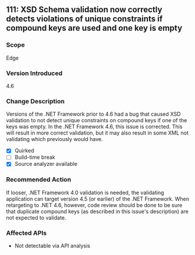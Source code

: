 ## 111: XSD Schema validation now correctly detects violations of unique constraints if compound keys are used and one key is empty

### Scope
Edge

### Version Introduced
4.6

### Change Description
Versions of the .NET Framework prior to 4.6 had a bug that caused XSD validation to not detect unique constraints on compound keys if one of the keys was empty. In the .NET Framework 4.6, this issue is corrected. This will result in more correct validation, but it may also result in some XML not validating which previously would have.

- [x] Quirked
- [ ] Build-time break
- [x] Source analyzer available

### Recommended Action
If looser, .NET Framework 4.0 validation is needed, the validating application can target version 4.5 (or earlier) of the .NET Framework. When retargeting to .NET 4.6, however, code review should be done to be sure that duplicate compound keys (as described in this issue's description) are not expected to validate.

### Affected APIs
* Not detectable via API analysis
